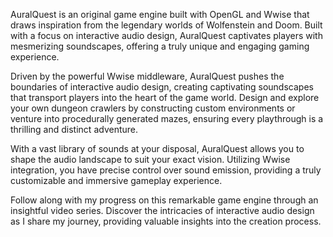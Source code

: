 
AuralQuest is an original game engine built with OpenGL and Wwise that draws inspiration from the legendary worlds of Wolfenstein and Doom. Built with a focus on interactive audio design, AuralQuest captivates players with mesmerizing soundscapes, offering a truly unique and engaging gaming experience.

Driven by the powerful Wwise middleware, AuralQuest pushes the boundaries of interactive audio design, creating captivating soundscapes that transport players into the heart of the game world. Design and explore your own dungeon crawlers by constructing custom environments or venture into procedurally generated mazes, ensuring every playthrough is a thrilling and distinct adventure.

With a vast library of sounds at your disposal, AuralQuest allows you to shape the audio landscape to suit your exact vision. Utilizing Wwise integration, you have precise control over sound emission, providing a truly customizable and immersive gameplay experience.

Follow along with my progress on this remarkable game engine through an insightful video series. Discover the intricacies of interactive audio design as I share my journey, providing valuable insights into the creation process.
